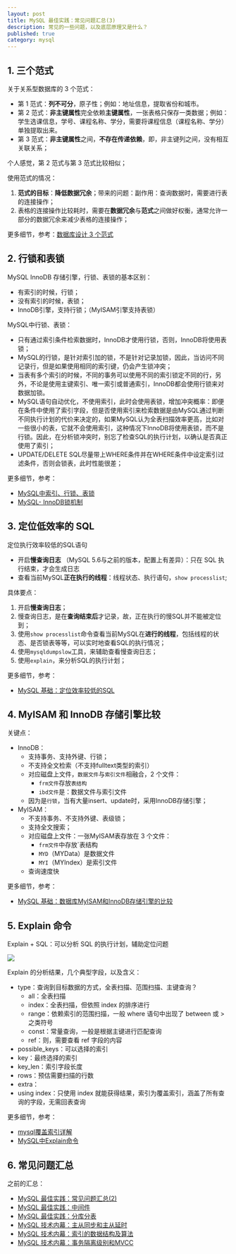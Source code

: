 ```yaml
---
layout: post
title: MySQL 最佳实践：常见问题汇总(3)
description: 常见的一些问题，以及底层原理又是什么？
published: true
category: mysql
---
```



## 1. 三个范式

关于关系型数据库的 3 个范式：

* 第 1 范式：**列不可分**，原子性；例如：地址信息，提取省份和城市。
* 第 2 范式：**非主键属性**完全依赖**主键属性**，一张表格只保存一类数据；例如：学生选课信息，学号、课程名称、学分，需要将课程信息（课程名称、学分）单独提取出来。
* 第 3 范式：**非主键属性**之间，**不存在传递依赖**，即，非主键列之间，没有相互关联关系；

个人感觉，第 2 范式与第 3 范式比较相似；

使用范式的情况：

1. **范式的目标**：**降低数据冗余**；带来的问题：副作用：查询数据时，需要进行表的连接操作；
1. 表格的连接操作比较耗时，需要在**数据冗余**与**范式**之间做好权衡，通常允许一部分的数据冗余来减少表格的连接操作；

更多细节，参考：[数据库设计 3 个范式](/database-nf/)


## 2. 行锁和表锁

MySQL InnoDB 存储引擎，行锁、表锁的基本区别：

* 有索引的时候，行锁；
* 没有索引的时候，表锁；
* InnoDB引擎，支持行锁；（MyISAM引擎支持表锁）

MySQL中行锁、表锁：

* 只有通过索引条件检索数据时，InnoDB才使用行锁，否则，InnoDB将使用表锁；
* MySQL的行锁，是针对索引加的锁，不是针对记录加锁，因此，当访问不同记录行，但是如果使用相同的索引键，仍会产生锁冲突；
* 当表有多个索引的时候，不同的事务可以使用不同的索引锁定不同的行，另外，不论是使用主键索引、唯一索引或普通索引，InnoDB都会使用行锁来对数据加锁。
* MySQL语句自动优化，不使用索引，此时会使用表锁，增加冲突概率：即便在条件中使用了索引字段，但是否使用索引来检索数据是由MySQL通过判断不同执行计划的代价来决定的，如果MySQL认为全表扫描效率更高，比如对一些很小的表，它就不会使用索引，这种情况下InnoDB将使用表锁，而不是行锁。因此，在分析锁冲突时，别忘了检查SQL的执行计划，以确认是否真正使用了索引；
* UPDATE/DELETE SQL尽量带上WHERE条件并在WHERE条件中设定索引过滤条件，否则会锁表，此时性能很差；

更多细节，参考：

* [MySQL中索引、行锁、表锁](/mysql-index-instance-1/)
* [MySQL- InnoDB锁机制](https://www.cnblogs.com/aipiaoborensheng/p/5767459.html)

## 3. 定位低效率的 SQL

定位执行效率较低的SQL语句

* 开启**慢查询日志** （MySQL 5.6与之前的版本，配置上有差异）：只在 SQL 执行结束，才会生成日志
* 查看当前MySQL**正在执行的线程**：线程状态、执行语句，`show processlist`;

具体要点：

1. 开启**慢查询日志**；
1. 慢查询日志，是在**查询结束后**才记录，故，正在执行的慢SQL并不能被定位到；
1. 使用`show processlist`命令查看当前MySQL在**进行的线程**，包括线程的状态、是否锁表等等，可以实时地查看SQL的执行情况；
1. 使用`mysqldumpslow`工具，来辅助查看慢查询日志；
1. 使用`explain`，来分析SQL的执行计划；

更多细节，参考：

* [MySQL 基础：定位效率较低的SQL](/basic-mysql-performance/)

## 4. MyISAM 和 InnoDB 存储引擎比较

关键点：

* InnoDB：
	* 支持事务、支持外键、行锁；
	* 不支持全文检索（不支持fulltext类型的索引）
	* 对应磁盘上文件，`数据文件`与`索引文件`相融合，2 个文件：
		* `frm文件`存放`表结构`
		* `ibd文件`是：数据文件与索引文件
	* 因为是`行锁`，当有大量insert、update时，采用InnoDB存储引擎；
* MyISAM：
	* 不支持事务、不支持外键、表级锁；
	* 支持全文搜索；
	* 对应磁盘上文件：一张MyISAM表存放在 3 个文件：
		* `frm文件`中存放`表结构
		* `MYD`（MYData）是数据文件
		* `MYI`（MYIndex）是索引文件
	* 查询速度快


更多细节，参考：

* [MySQL 基础：数据库MyISAM和InnoDB存储引擎的比较](/basic-mysql-compare-myisam-innodb/)

## 5. Explain 命令

Explain + SQL：可以分析 SQL 的执行计划，辅助定位问题

![](/images/mysql-explain-cmd/explain-details.png)

Explain 的分析结果，几个典型字段，以及含义：

* type：查询到目标数据的方式，全表扫描、范围扫描、主键查询？
	* all：全表扫描
	* index：全表扫描，但依照 index 的排序进行
	* range：依赖索引的范围扫描，一般 where 语句中出现了 between 或 > 之类符号
	* const：常量查询，一般是根据主键进行匹配查询
	* ref：则，需要查看 ref 字段的内容
* possible_keys：可以选择的索引
* key：最终选择的索引
* key_len：索引字段长度
* rows：预估需要扫描的行数
* extra：
* using index：只使用 index 就能获得结果，索引为覆盖索引，涵盖了所有查询的字段，无需回表查询

更多细节，参考：

* [mysql覆盖索引详解](https://blog.csdn.net/jh993627471/article/details/79421363)
* [MySQL中Explain命令](/mysql-explain-cmd/)


## 6. 常见问题汇总

之前的汇总：

* [MySQL 最佳实践：常见问题汇总(2)](http://ningg.top/mysql-best-practice-tips-collection-2/)
* [MySQL 最佳实践：中间件](http://ningg.top/mysql-best-practice-tips-mysql-middleware/)
* [MySQL 最佳实践：分库分表](http://ningg.top/mysql-best-practice-tips-split-database-and-table/)
* [MySQL 技术内幕：主从同步和主从延时](http://ningg.top/inside-mysql-master-slave-delay/)
* [MySQL 技术内幕：索引的数据结构及算法](http://ningg.top/inside-mysql-index-data-structure/)
* [MySQL 技术内幕：事务隔离级别和MVCC](http://ningg.top/inside-mysql-transaction-and-mvcc/)











[NingG]:    http://ningg.github.com  "NingG"











